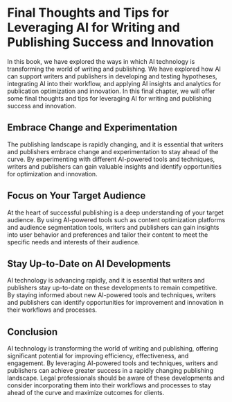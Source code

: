 Final Thoughts and Tips for Leveraging AI for Writing and Publishing Success and Innovation
==================================================================================================================

In this book, we have explored the ways in which AI technology is transforming the world of writing and publishing. We have explored how AI can support writers and publishers in developing and testing hypotheses, integrating AI into their workflow, and applying AI insights and analytics for publication optimization and innovation. In this final chapter, we will offer some final thoughts and tips for leveraging AI for writing and publishing success and innovation.

Embrace Change and Experimentation
----------------------------------

The publishing landscape is rapidly changing, and it is essential that writers and publishers embrace change and experimentation to stay ahead of the curve. By experimenting with different AI-powered tools and techniques, writers and publishers can gain valuable insights and identify opportunities for optimization and innovation.

Focus on Your Target Audience
-----------------------------

At the heart of successful publishing is a deep understanding of your target audience. By using AI-powered tools such as content optimization platforms and audience segmentation tools, writers and publishers can gain insights into user behavior and preferences and tailor their content to meet the specific needs and interests of their audience.

Stay Up-to-Date on AI Developments
----------------------------------

AI technology is advancing rapidly, and it is essential that writers and publishers stay up-to-date on these developments to remain competitive. By staying informed about new AI-powered tools and techniques, writers and publishers can identify opportunities for improvement and innovation in their workflows and processes.

Conclusion
----------

AI technology is transforming the world of writing and publishing, offering significant potential for improving efficiency, effectiveness, and engagement. By leveraging AI-powered tools and techniques, writers and publishers can achieve greater success in a rapidly changing publishing landscape. Legal professionals should be aware of these developments and consider incorporating them into their workflows and processes to stay ahead of the curve and maximize outcomes for clients.
